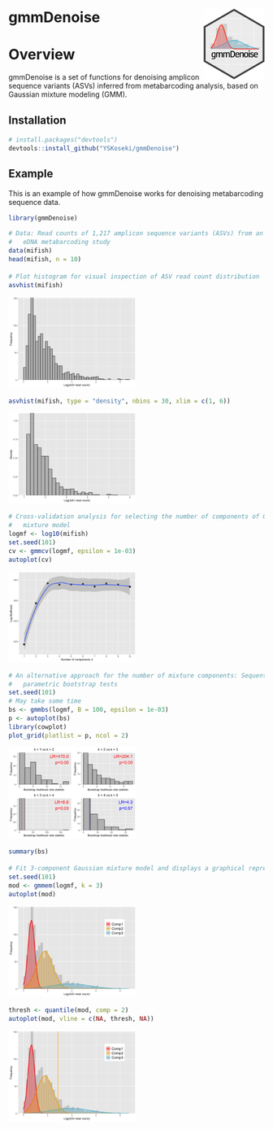 
<!-- README.md is generated from README.Rmd. Please edit that file -->

# gmmDenoise <img src="man/figures/logo.png" align="right" width="120" />

<!-- badges: start -->
<!-- badges: end -->

# Overview

gmmDenoise is a set of functions for denoising amplicon sequence
variants (ASVs) inferred from metabarcoding analysis, based on Gaussian
mixture modeling (GMM).

## Installation

``` r
# install.packages("devtools")
devtools::install_github("YSKoseki/gmmDenoise")
```

## Example

This is an example of how gmmDenoise works for denoising metabarcoding
sequence data.

``` r
library(gmmDenoise)
```

``` r
# Data: Read counts of 1,217 amplicon sequence variants (ASVs) from an
#   eDNA metabarcoding study
data(mifish)
head(mifish, n = 10)

# Plot histogram for visual inspection of ASV read count distribution
asvhist(mifish)
```

<img src="man/figures/README-example-1.png" width="50%" />

``` r
asvhist(mifish, type = "density", nbins = 30, xlim = c(1, 6))
```

<img src="man/figures/README-example-2.png" width="50%" />

``` r
# Cross-validation analysis for selecting the number of components of Gaussian
#   mixture model
logmf <- log10(mifish)
set.seed(101)
cv <- gmmcv(logmf, epsilon = 1e-03)
autoplot(cv)
```

<img src="man/figures/README-example-3.png" width="50%" />

``` r
# An alternative approach for the number of mixture components: Sequential
#   parametric bootstrap tests 
set.seed(101)
# May take some time
bs <- gmmbs(logmf, B = 100, epsilon = 1e-03)
p <- autoplot(bs)
library(cowplot)
plot_grid(plotlist = p, ncol = 2)
```

<img src="man/figures/README-example-4.png" width="50%" />

``` r
summary(bs)

# Fit 3-component Gaussian mixture model and displays a graphical representation of the output
set.seed(101)
mod <- gmmem(logmf, k = 3)
autoplot(mod)
```

<img src="man/figures/README-example-5.png" width="50%" />

``` r
thresh <- quantile(mod, comp = 2)
autoplot(mod, vline = c(NA, thresh, NA))
```

<img src="man/figures/README-example-6.png" width="50%" />

<!--
You'll still need to render `README.Rmd` regularly, to keep `README.md` up-to-date. `devtools::build_readme()` is handy for this. You could also use GitHub Actions to re-render `README.Rmd` every time you push. An example workflow can be found here: <https://github.com/r-lib/actions/tree/v1/examples>.
-->
